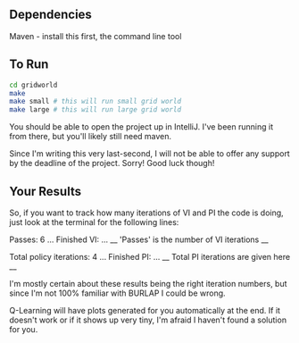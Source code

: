 ## Dependencies

Maven - install this first, the command line tool

## To Run

```bash
cd gridworld
make
make small # this will run small grid world
make large # this will run large grid world
```

You should be able to open the project up in IntelliJ. I've been running it from there,
but you'll likely still need maven.


Since I'm writing this very last-second, I will not be able to offer any support by the deadline of the project. Sorry! Good luck though!

## Your Results
So, if you want to track how many iterations of VI and PI the code is doing, just look at the terminal for the following lines:

Passes: 6
...
Finished VI: ...
__ 'Passes' is the number of VI iterations __

Total policy iterations: 4
...
Finished PI: ...
__ Total PI iterations are given here __

I'm mostly certain about these results being the right iteration numbers, but since I'm not 100% familiar with BURLAP I could be wrong. 

Q-Learning will have plots generated for you automatically at the end. If it doesn't work or if it shows up very tiny, I'm afraid I haven't found a solution for you. 

